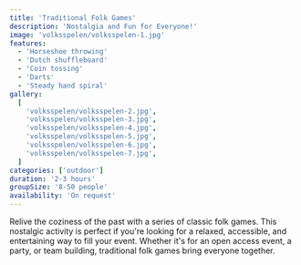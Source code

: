 ```yaml
---
title: 'Traditional Folk Games'
description: 'Nostalgia and Fun for Everyone!'
image: 'volksspelen/volksspelen-1.jpg'
features:
  - 'Horseshoe throwing'
  - 'Dutch shuffleboard'
  - 'Coin tossing'
  - 'Darts'
  - 'Steady hand spiral'
gallery:
  [
    'volksspelen/volksspelen-2.jpg',
    'volksspelen/volksspelen-3.jpg',
    'volksspelen/volksspelen-4.jpg',
    'volksspelen/volksspelen-5.jpg',
    'volksspelen/volksspelen-6.jpg',
    'volksspelen/volksspelen-7.jpg',
  ]
categories: ['outdoor']
duration: '2-3 hours'
groupSize: '8-50 people'
availability: 'On request'
---
```


Relive the coziness of the past with a series of classic folk games. This nostalgic activity is perfect if you're looking for a relaxed, accessible, and entertaining way to fill your event. Whether it's for an open access event, a party, or team building, traditional folk games bring everyone together.
